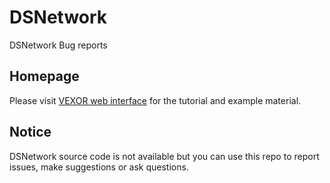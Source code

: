 # DSNetwork
DSNetwork Bug reports

## Homepage
Please visit [VEXOR web interface](http://romix.genome.ulaval.ca/dsnetwork/) for the tutorial and example material.

## Notice
DSNetwork source code is not available but you can use this repo to report issues, make suggestions or ask questions.


